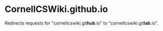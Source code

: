 # CornellCSWiki.github.io

Redirects requests for "cornellcswiki.git**hub**.io" to "cornellcswiki.git**lab**.io".
